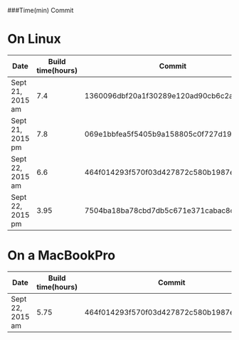###Time(min) Commit

# On Linux
| Date | Build time(hours)  | Commit |
| ----- |-------------|--------|
| Sept 21, 2015 am | 7.4 | 1360096dbf20a1f30289e120ad90cb6c2a3856cb |
| Sept 21, 2015 pm | 7.8 | 069e1bbfea5f5405b9a158805c0f727d192a6ff9 |
| Sept 22, 2015 am | 6.6 | 464f014293f570f03d427872c580b1987e73b3fe |
| Sept 22, 2015 pm | 3.95 | 7504ba18ba78cbd7db5c671e371cabac8cdd27e7 |

# On a MacBookPro
| Date | Build time(hours)  | Commit |
| ----- |-------------|--------|
| Sept 22, 2015 am | 5.75 | 464f014293f570f03d427872c580b1987e73b3fe |